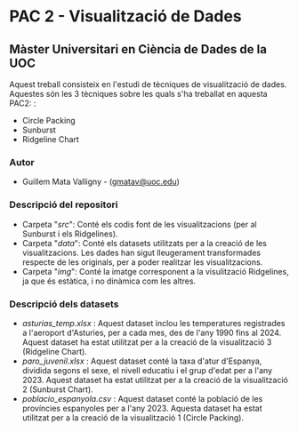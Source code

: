 # PAC 2 - Visualització de Dades
## Màster Universitari en Ciència de Dades de la UOC

Aquest treball consisteix en l'estudi de tècniques de visualització de dades. Aquestes són les 3 tècniques sobre les quals s'ha treballat en aquesta PAC2: :
- Circle Packing
- Sunburst
- Ridgeline Chart

### Autor
  * Guillem Mata Valligny - (gmatav@uoc.edu)

### Descripció del repositori

  * Carpeta "*src*": Conté els codis font de les visualitzacions (per al Sunburst i els Ridgelines).
  * Carpeta "*data*": Conté els datasets utilitzats per a la creació de les visualitzacions. Les dades han sigut lleugerament transformades respecte de les originals, per a poder realitzar les visualitzacions.
  * Carpeta "*img*": Conté la imatge corresponent a la visulització Ridgelines, ja que és estàtica, i no dinàmica com les altres.

### Descripció dels datasets
  * *asturias_temp.xlsx* : Aquest dataset inclou les temperatures registrades a l'aeroport d'Asturies, per a cada mes, des de l'any 1990 fins al 2024. Aquest dataset ha estat utilitzat per a la creació de la visualització 3 (Ridgeline Chart). 
  * *paro_juvenil.xlsx* : Aquest dataset conté la taxa d'atur d'Espanya, dividida segons el sexe, el nivell educatiu i el grup d'edat per a l'any 2023. Aquest dataset ha estat utilitzat per a la creació de la visualització 2 (Sunburst Chart). 
  * *poblacio_espanyola.csv* : Aquest dataset conté la població de les províncies espanyoles per a l'any 2023. Aquesta dataset ha estat utilitzat per a la creació de la visualització 1 (Circle Packing). 
